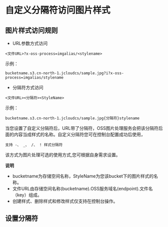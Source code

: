 # 自定义分隔符访问图片样式

## 图片样式访问规则

* URL参数方式访问

```
<文件URL>?x-oss-process=imgalias/<stylename>

```
示例：

```
bucketname.s3.cn-north-1.jcloudcs/sample.jpg?i?x-oss-process=imgalias/stylename 

```
* 分隔符方式访问
```
<文件URL><分隔符><StyleName>

```
示例：

```
bucketname.s3.cn-north-1.jcloudcs/sample.jpg{分隔符}stylename

```
当您设置了自定义分隔符后，URL带了分隔符，OSS图片处理服务会把该分隔符后面的内容当成样式的名称。自定义分隔符您可在控制台配置成功后使用，
```
支持 -、 _、 /、 ! 样式分隔符

``` 
该方式为图片处理可选的使用方式,您可根据自身需求设置。

**说明**

* bucketname为存储空间名称，StyleName为您该bucket下的图片样式的名称。
* 文件URL由存储空间名称(bucketname).OSS服务域名(endpoint).文件名（key）组成。
* 创建样式、删除样式和修改样式仅支持在控制台操作。

## 设置分隔符


